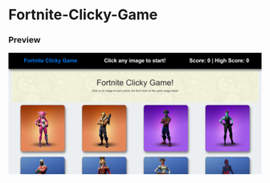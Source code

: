 # Fortnite-Clicky-Game

### Preview
![Fortnite](https://raw.githubusercontent.com/Cam-F/Clicky-Game/master/public/img/screenshot.PNG)

